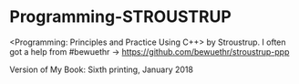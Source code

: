 # Programming-STROUSTRUP
<Programming: Principles and Practice Using C++> by Stroustrup.
I often got a help from #bewuethr -> https://github.com/bewuethr/stroustrup-ppp

Version of My Book: Sixth printing, January 2018
